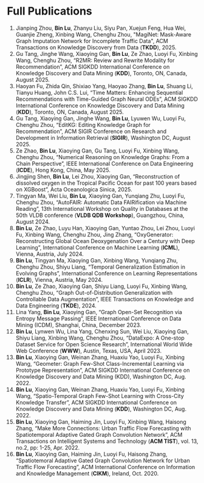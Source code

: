 # Full Publications
1. Jianping Zhou, **Bin Lu**, Zhanyu Liu, Siyu Pan, Xuejun Feng, Hua Wei, Guanjie Zheng, Xinbing Wang, Chenghu Zhou, "MagiNet: Mask-Aware Graph Imputation Network for Incomplete Traffic Data", ACM Transactions on Knowledge Discovery from Data (**TKDD**), 2025.
2. Gu Tang, Jinghe Wang, Xiaoying Gan, **Bin Lu**, Ze Zhao, Luoyi Fu, Xinbing Wang, Chenghu Zhou, “R2MR: Review and Rewrite Modality for Recommendation”, ACM SIGKDD International Conference on Knowledge Discovery and Data Mining (**KDD**), Toronto, ON, Canada, August 2025.
3. Haoyan Fu, Zhida Qin, Shixiao Yang, Haoyao Zhang, **Bin Lu**, Shuang Li, Tianyu Huang, John C.S. Lui, “Time Matters: Enhancing Sequential Recommendations with Time-Guided Graph Neural ODEs”, ACM SIGKDD International Conference on Knowledge Discovery and Data Mining (**KDD**), Toronto, ON, Canada, August 2025.
4. Gu Tang, Xiaoying Gan, Jinghe Wang, **Bin Lu**, Lyuwen Wu, Luoyi Fu, Chenghu Zhou, “EditKG: Editing Knowledge Graph for Recommendation”, ACM SIGIR Conference on Research and Development in Information Retrieval (**SIGIR**), Washington DC, August 2025.
5. Ze Zhao, **Bin Lu**, Xiaoying Gan, Gu Tang, Luoyi Fu, Xinbing Wang, Chenghu Zhou, “Numerical Reasoning on Knowledge Graphs: From a Chain Perspective”, IEEE International Conference on Data Engineering (**ICDE**), Hong Kong, China, May 2025.
6. Jingjing Shen, **Bin Lu**, Lei Zhou, Xiaoying Gan, “Reconstruction of dissolved oxygen in the Tropical Pacific Ocean for past 100 years based on XGBoost”, Acta Oceanologica Sinica, 2025.
7. Tingyan Ma, Wei Liu, **Bin Lu**, Xiaoying Gan, Yunqiang Zhu, Luoyi Fu, Chenghu Zhou, “AutoFAIR: Automatic Data FAIRification via Machine Reading”, 13th International Workshop on Quality in Databases at the 50th VLDB conference (**VLDB QDB Workshop**), Guangzhou, China, August 2024.
8. **Bin Lu**, Ze Zhao, Luyu Han, Xiaoying Gan, Yuntao Zhou, Lei Zhou, Luoyi Fu, Xinbing Wang, Chenghu Zhou, Jing Zhang, “OxyGenerator: Reconstructing Global Ocean Deoxygenation Over a Century with Deep Learning”, International Conference on Machine Learning (**ICML**), Vienna, Austria, July 2024.
9. **Bin Lu**, Tingyan Ma, Xiaoying Gan, Xinbing Wang, Yunqiang Zhu, Chenghu Zhou, Shiyu Liang, “Temporal Generalization Estimation in Evolving Graphs”, International Conference on Learning Representations (**ICLR**), Vienna, Austria, May 2024.
10. **Bin Lu**, Ze Zhao, Xiaoying Gan, Shiyu Liang, Luoyi Fu, Xinbing Wang, Chenghu Zhou, “Graph Out-of-Distribution Generalization with Controllable Data Augmentation”, IEEE Transactions on Knowledge and Data Engineering (**TKDE**), 2024.
11. Lina Yang, **Bin Lu**, Xiaoying Gan, “Graph Open-Set Recognition via Entropy Message Passing”, IEEE International Conference on Data Mining (ICDM), Shanghai, China, December 2023.
12. **Bin Lu**, Lynwen Wu, Lina Yang, Chenxing Sun, Wei Liu, Xiaoying Gan, Shiyu Liang, Xinbing Wang, Chenghu Zhou, “DataExpo: A One-stop Dataset Service for Open Science Research”, International World Wide Web Conference (**WWW**), Austin, Texas, USA, April 2023.
13. **Bin Lu**, Xiaoying Gan, Weinan Zhang, Huaxiu Yao, Luoyi Fu, Xinbing Wang, “Geometer: Graph Few-Shot Class-Incremental Learning via Prototype Representation”, ACM SIGKDD International Conference on Knowledge Discovery and Data Mining (KDD), Washington DC, Aug. 2022.
14. **Bin Lu**, Xiaoying Gan, Weinan Zhang, Huaxiu Yao, Luoyi Fu, Xinbing Wang, “Spatio-Temporal Graph Few-Shot Learning with Cross-City Knowledge Transfer”, ACM SIGKDD International Conference on Knowledge Discovery and Data Mining (**KDD**), Washington DC, Aug. 2022.
15. **Bin Lu**, Xiaoying Gan, Haiming Jin, Luoyi Fu, Xinbing Wang, Haisong Zhang, “Make More Connections: Urban Traffic Flow Forecasting with Spatiotemporal Adaptive Gated Graph Convolution Network”, ACM Transactions on Intelligent Systems and Technology (**ACM TIST**), vol. 13, no.2, pp: 1-25, Apr. 2022.
16. **Bin Lu**, Xiaoying Gan, Haiming Jin, Luoyi Fu, Haisong Zhang, “Spatiotemoral Adaptive Gated Graph Convolution Network for Urban Traffic Flow Forecasting”, ACM International Conference on Information and Knowledge Management (**CIKM**), Ireland, Oct. 2020.


